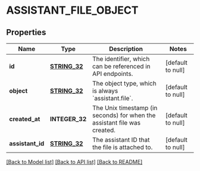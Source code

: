 # ASSISTANT_FILE_OBJECT

## Properties
Name | Type | Description | Notes
------------ | ------------- | ------------- | -------------
**id** | [**STRING_32**](STRING_32.md) | The identifier, which can be referenced in API endpoints. | [default to null]
**object** | [**STRING_32**](STRING_32.md) | The object type, which is always &#x60;assistant.file&#x60;. | [default to null]
**created_at** | **INTEGER_32** | The Unix timestamp (in seconds) for when the assistant file was created. | [default to null]
**assistant_id** | [**STRING_32**](STRING_32.md) | The assistant ID that the file is attached to. | [default to null]

[[Back to Model list]](../README.md#documentation-for-models) [[Back to API list]](../README.md#documentation-for-api-endpoints) [[Back to README]](../README.md)


